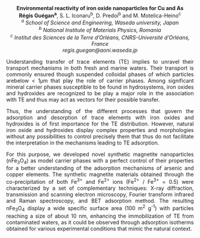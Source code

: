 <center><strong>Environmental reactivity of iron oxide nanoparticles for Cu and As</strong>

<center><strong>Régis Guégan<sup>a</sup></strong>, S. L. Iconaru<sup>b</sup>, D. Predoi<sup>b</sup> and M.
Motelica-Heino<sup>c</sup>

<center><i><sup>a</sup> School of Science and Engineering, Waseda university, Japan</i>

<center><i><sup>b</sup> National Institute of Materials Physics, Romania</i>

<center><i><sup>c</sup> Institut des Sciences de la Terre d’Orléans, CNRS-Université
d’Orléans, France</i>

<center><i>regis.guegan@aoni.waseda.jp</i>

<p style=text-align:justify>Understanding transfer of trace elements (TE) implies to unravel their
transport mechanisms in both fresh and marine waters. Their transport is
commonly ensured though suspended colloidal phases of which particles
arebelow &lt; 1µm that play the role of carrier phases. Among
significant mineral carrier phases susceptible to be found in
hydrosystems, iron oxides and hydroxides are recognized to be play a
major role in the association with TE and thus may act as vectors for
their possible transfer.

<p style=text-align:justify>Thus, the understanding of the different processes that govern the
adsorption and desorption of trace elements with iron oxides and
hydroxides is of first importance for the TE distribution. However,
natural iron oxide and hydroxides display complex properties and
morphologies without any possibilities to control precisely them that
thus do not facilitate the interpretation in the mechanisms leading to
TE adsorption.

<p style=text-align:justify>For this purpose, we developed novel synthetic magnetite nanoparticles
(nFe<sub>3</sub>O<sub>4</sub>) as model carrier phases with a perfect control of their
properties for a better understanding of the adsorption mechanisms of
arsenic and copper elements. The synthetic magnetite materials obtained
through the co-precipitation of both Fe<sup>3+</sup> and Fe<sup>2+</sup> ions (Fe<sup>2+</sup> /
Fe<sup>3+</sup> = 0.5) were characterized by a set of complementary techniques:
X-ray diffraction, transmission and scanning electron microscopy,
Fourier transform infrared and Raman spectroscopy, and BET adsorption
method. The resulting nFe<sub>3</sub>O<sub>4</sub> display a wide specific surface area
(100 m<sup>2</sup> g<sup>-1</sup>) with particles reaching a size of about 10 nm,
enhancing the immobilization of TE from contaminated waters, as it could
be observed through adsorption isotherms obtained for various
experimental conditions that mimic the natural context.
